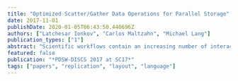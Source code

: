 ```yaml
---
title: "Optimized Scatter/Gather Data Operations for Parallel Storage"
date: 2017-11-01
publishDate: 2020-01-05T06:43:50.440696Z
authors: ["Latchesar Ionkov", "Carlos Maltzahn", "Michael Lang"]
publication_types: ["1"]
abstract: "Scientific workflows contain an increasing number of interacting applications, often with big disparity between the formats of data being produced and consumed by different applications. This mismatch can result in performance degradation as data retrieval causes multiple read operations (often to a remote storage system) in order to convert the data. Although some parallel filesystems and middleware libraries attempt to identify access patterns and optimize data retrieval, they frequently fail if the patterns are complex. The goal of ASGARD is to replace I/O operations issued to a file by the processes with a single operation that passes enough semantic information to the storage system, so it can combine (and eventually optimize) the data movement. ASGARD allows application developers to define their application's abstract dataset as well as the subsets of the data (fragments) that are created and used by the HPC codes. It uses the semantic information to generate and execute transformation rules that convert the data between the the memory layouts of the producer and consumer applications, as well as the layout on nonvolatile storage. The transformation engine implements functionality similar to the scatter/gather support available in some file systems. Since data subsets are defined during the initialization phase, i.e., well in advance from the time they are used to store and retrieve data, the storage system has multiple opportunities to optimize both the data layout and the transformation rules in order to increase the overall I/O performance. In order to evaluate ASGARD's performance, we added support for ASGARD's transformation rules to Ceph's object store RADOS. We created Ceph data objects that allow custom data striping based on ASGARD's fragment definitions. Our tests with the extended RADOS show up to 5 times performance improvements for writes and 10 times performance improvements for reads over collective MPI I/O."
featured: false
publication: "*PDSW-DISCS 2017 at SC17*"
tags: ["papers", "replication", "layout", "language"]
---
```


